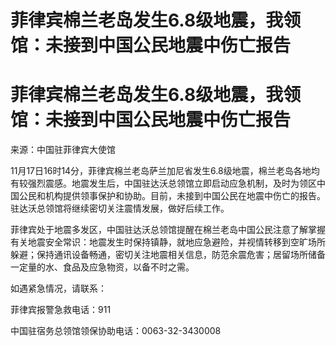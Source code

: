 # 菲律宾棉兰老岛发生6.8级地震，我领馆：未接到中国公民地震中伤亡报告

# 菲律宾棉兰老岛发生6.8级地震，我领馆：未接到中国公民地震中伤亡报告

来源：中国驻菲律宾大使馆

11月17日16时14分，菲律宾棉兰老岛萨兰加尼省发生6.8级地震，棉兰老岛各地均有较强烈震感。地震发生后，中国驻达沃总领馆立即启动应急机制，及时为领区中国公民和机构提供领事保护和协助。目前，未接到中国公民在地震中伤亡的报告。驻达沃总领馆将继续密切关注震情发展，做好后续工作。

菲律宾处于地震多发区，中国驻达沃总领馆提醒在棉兰老岛中国公民注意了解掌握有关地震安全常识：地震发生时保持镇静，就地应急避险，并视情转移到空旷场所躲避；保持通讯设备畅通，密切关注地震相关信息，防范余震危害；居留场所储备一定量的水、食品及应急物资，以备不时之需。

如遇紧急情况，请联系：

菲律宾报警急救电话：911

中国驻宿务总领馆领保协助电话：0063-32-3430008

